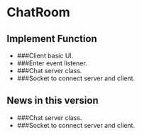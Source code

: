 # ChatRoom
## Implement Function
* ###Client basic UI.
* ###Enter event listener.
* ###Chat server class.
* ###Socket to connect server and client.

## News in this version
* ###Chat server class.
* ###Socket to connect server and client.